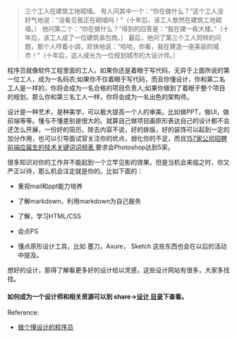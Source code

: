 > 三个工人在建筑工地砌墙。
有人问其中一个：“你在做什么？”这个工人没好气地说：“没看见我正在砌墙吗！”（十年后，该工人依然在建筑工地砌墙。）
他问第二个：“你在做什么？”得到的回答是：“我在建一栋大楼。”（十年后，该工人成了一位建筑承包商。）
最后，他问了第三个工人同样的问题，那个人哼着小调，欢快地说：“哈哈，你看，我在建造一座美丽的城市！”（十年后，这人成长为一位规划城市的大设计师。）

程序员就像软件工程里面的工人，如果你还是着眼于写代码，无异于上面所说的第一位工人，成为一名码农;如果你不仅着眼于写代码，而且你懂设计，你和第二名工人是一样的，你将会成为一名合格的项目负责人;如果你做到了着眼于整个项目的规划，那么你和第三名工人一样，你将会成为一名出色的架构师。 

设计是一种艺术，是种美学，可以极大提高一个人的审美。比如做PPT，做UI，做前端等等。懂与不懂差别是很大的。就算自己做项目画原形表达自己的设计都不会还怎么开展，一份好的简历，除去内容不说，好的排版，好的装饰可以起到一定的加分作用，也可以引导面试官关注你的优点，弱化你的不足，而且[157家公司招聘前端应届生的技术关键词词频表](https://gist.github.com/easychen/adb5e364193f48d9db74a43a77b30a93),要求会Photoshop达到5家。

很多知识对你的工作并不能起到一个立竿见影的效果，但是当机会来临之时，你又严正以待，那么机会注定就是你的。比如下面的：

 -  重视mail和ppt能力培养

 -  了解markdown，利用markdown为自己服务

 -  了解，学习HTML/CSS
 - 会点PS
 - 懂点原形设计工具，比如 墨刀，Axure， Sketch
这些东西也会在以后的活动中提及。

想好的设计，那得了解看更多好的设计给以灵感，这些设计网站有很多，大家多找找。


#### 如何成为一个设计师和相关资源可以到 share->[设计 目录](https://github.com/Yangxulei/share/tree/master/%E8%AE%BE%E8%AE%A1)下查看。

Reference:

- [做个懂设计的程序员](http://www.jianshu.com/p/5ea5a67d5c91)






